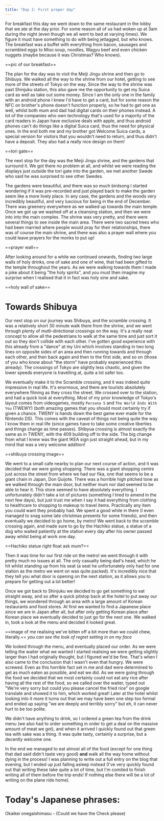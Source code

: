 ```yaml
---
title: "Day 2: First proper day"
---
```

For breakfast this day we went down to the same restaurant in the lobby that we ate at the day prior. For some reason all of us had woken up at 3am during the night (even though we all went to bed at varying times). We figure it must have something to do with being jetlagged, but who knows. The breakfast was a buffet with everything from bacon, sausages and scrambled eggs to Miso soup, noodles, Wagyu beef and even chicken nuggets (maybe because it was Christmas? Who knows).

==pic of our breakfast==

The plan for the day was to visit the Meiji Jingu shrine and then go to Shibuya. We walked all the way to the shrine from our hotel, getting to see more of the streets of Tokyo on the way. Since the way to the shrine was past Shinjuku station, this also gave me the opportunity to get my Suica card as well as take out some money. Since I am the only one in the family with an android phone I knew I'd have to get a card, but for some reason the NFC on brother's phone doesn't function properly, so he had to get one as well, whilst both mum and dad had digital cards on their phones instead. A lot of the companies who own technology that's used for a majority of the card readers in Japan have exclusive deals with apple, and thus android phones can't do things like a digital Suica card, thus the need for physical ones. In the end both me and my brother got Welcome Suica cards, a special version for visitors that you wouldn't need to return, and thus didn't have a deposit. They also had a really nice design on them!

==tori gate==

The next stop for the day was the Meiji Jingu shrine, and the gardens that surround it. We got there no problem at all, and whilst we were reading the displays just outside the tori gate into the garden, we met another Swede who said he was surprised to see other Swedes.

The gardens were beautiful, and there was so much birdsong I started wondering if it was pre-recorded and just played back to make the garden seem like a more lively place. In any case, the gardens and the woods very incredibly beautiful, and very luscious for being in the end of December. There was greenery everywhere as we walked up towards the main temple. Once we got up we washed off at a cleansing station, and then we were into into the main complex. The shrine was very pretty, and there were several things to see inside the main area. There were two sacred trees who had been married where people would pray for their relationships, there was of course the main shrine, and there was also a prayer wall where you could leave prayers for the monks to put up!

==prayer wall==

After looking around for a while we continued onwards, finding two large walls of holy drinks, one of sake and one of wine, that had been gifted to the temple throughout the years. As we were walking towards them I made a joke about it being "the holy spirits", and you must then imagine my surprise when I realised that it in fact was holy sine and sake.

==holy wall of sake==
<br>
# Towards Shibuya
Our next stop on our journey was Shibuya, and the scramble crossing. It was a relatively short 30 minute walk there from the shrine, and we went through plenty of mutli-directional crossings on the way. It's a really neat concept to allow all the pedestrians to walk at the same time and just sort it out so they don't collide with each other. I've gotten good experience with this already from a "dance" at my Uni which involves standing in two long lines on opposite sides of an area and then running towards and through each other, and then back again and then to the first side, and so on (those of you who know about "the storm" have probably experienced this already). The crossings of Tokyo are slightly less chaotic, and given the lower speeds everyone is travelling at, quite a lot safer too.

We eventually make it to the Scramble crossing, and it was indeed quite impressive in real life. It's enormous, and there are tourists absolutely everywhere filming as they cross the street. We crossed over to the station, and had a quick look at everything. Most of my prior knowledge of Tokyo's layout comes from videogames, mostly `Persona 5` and `The World Ends With You` (TWEWY) (both amazing games that you should most certainly try if given a chance. TWENY is hands down the best game ever made for the Nintendo DS). This comes with the caveat of things not being quite the way I know them in real life (since games have to take some creative liberties and things change as time passes). Shibyua crossing is almost exactly the same as in TWENY, with the 409 building off to the side. The big change from what I knew was the giant IKEA sign just straight ahead, but in my mind that was a very welcome addition!

==shibuya crossing image==

We went to a small cafe nearby to plan our next course of action, and it was decided that we were going shopping. There was  a giant shopping centre just across the street from where we had our fika, one that seems to be a giant chain in Japan, Don Quijote. There was a horrible high pitched tone as we walked through the main door, but neither mum nor dad seemed to be able to hear it. This store seemed to have absolutely everything. I unfortunately didn't take a lot of pictures (something I tired to amend in the next few days), but just trust me when I say it had everything from clothing to healthcare to shopping to makeup to travel items. Practically any item you could want they probably had. We spent a good while in there (I even managed to snag some late christmas presents for some friends), and then eventually we decided to go home, by metro!  We went back to the scramble crossing again, and made sure to go by the Hachiko statue, a statue of a dog who waited patiently at the station every day after his owner passed away whilst being at work one day.

==Hachiko statue right float ask mum?==

Then it was time for our first ride on the metro! we went through it with pretty much no issues at all. The only casualty being dad's head, which he hit whilst standing up from his seat (a seat he unfortunately only had for one station as the metro we went on was quite packed). It's incredibly nice that they tell you what door is opening on the next station, as it allows you to prepare for getting out a lot better! 

Once we got back to Shinjuku we decided to go get something to eat straight away, and so after a quick pitstop back at the hotel to put away our things, we wondered through an area with a large amount of Korean restaurants and food stores. At first we wanted to find a Japanese place since we are in Japan after all, but after only getting Korean place after Korean place we eventually decided to just go for the next one. We walked in, took a look at the menu and decided it looked great.

==image of me realising we've bitten off a bit more than we could chew, literally.==
*you can see the look of regret setting in on my face*

We looked through the menu, and eventually placed our order. As we were telling the waiter what we wanted I started realising we were getting slightly larger than I had originally thought, but I figured we'd be fine. That's when I also came to the conclusion that I wasn't even that hungry. We were screwed. Even as this horrible fact set in me and dad were determined to get as much eaten as possible, and eat we did. As we were going through the food we decided that we most certainly could not eat any rice after having all the rest of the food, so we called over the waiter, typed out "We're very sorry but could you please cancel the fried rice" on google translate and showed it to him, which worked great! Later at the hotel whilst looking into it more it turns out that we may have been one step too formal and ended up saying "we are deeply and terribly sorry" but eh, it can never hurt to be too polite.

We didn't have anything to drink, so I ordered a green tea from the drink menu (we also had to order something in order to get a deal on the massive amount of meat we got), and when it arrived I quickly found out that green tea with sake was a thing. It was quite tasty, certainly a surprise, but a decently welcome one.

In the end we managed to eat almost all of the food (except for one thing that dad said didn't taste very good) **and** walk all the way home without dying in the process! I was planning to write out a full entry on the blog that evening, but I ended up just falling asleep instead (I've very quickly found out that writing these take quite a lot of time, but I'm comited to finish writing all of them before the trip ends! If nothing else there will be a lot of writing on the plane ride home).
# Today's Japanese phrases:
Okaikei onegaishimasu - (Could we have the Check please)